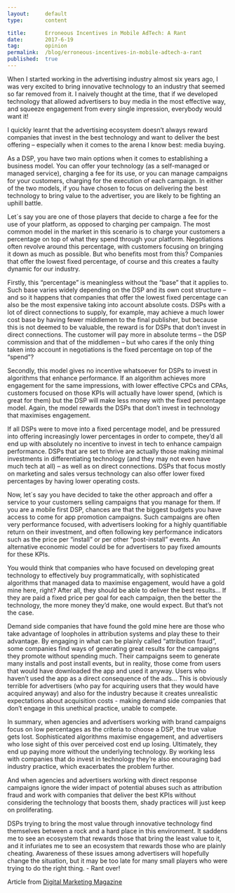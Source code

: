 ```yaml
---
layout:     default
type:       content

title:      Erroneous Incentives in Mobile AdTech: A Rant
date:       2017-6-19
tag:        opinion
permalink:  /blog/erroneous-incentives-in-mobile-adtech-a-rant
published:  true
---
```


When I started working in the advertising industry almost six years ago, I was very excited to bring innovative technology to an industry that seemed so far removed from it. I naively thought at the time, that if we developed technology that allowed advertisers to buy media in the most effective way, and squeeze engagement from every single impression, everybody would want it!

I quickly learnt that the advertising ecosystem doesn’t always reward companies that invest in the best technology and want to deliver the best offering – especially when it comes to the arena I know best: media buying.

As a DSP, you have two main options when it comes to establishing a business model. You can offer your technology (as a self-managed or managed service), charging a fee for its use, or you can manage campaigns for your customers, charging for the execution of each campaign. In either of the two models, if you have chosen to focus on delivering the best technology to bring value to the advertiser, you are likely to be fighting an uphill battle.

Let´s say you are one of those players that decide to charge a fee for the use of your platform, as opposed to charging per campaign. The most common model in the market in this scenario is to charge your customers a percentage on top of what they spend through your platform. Negotiations often revolve around this percentage, with customers focusing on bringing it down as much as possible. But who benefits most from this? Companies that offer the lowest fixed percentage, of course and this creates a faulty dynamic for our industry.

Firstly, this “percentage” is meaningless without the “base” that it applies to. Such base varies widely depending on the DSP and its own cost structure – and so it happens that companies that offer the lowest fixed percentage can also be the most expensive taking into account absolute costs. DSPs with a lot of direct connections to supply, for example, may achieve a much lower cost base by having fewer middlemen to the final publisher, but because this is not deemed to be valuable, the reward is for DSPs that don’t invest in direct connections. The customer will pay more in absolute terms – the DSP commission and that of the middlemen – but who cares if the only thing taken into account in negotiations is the fixed percentage on top of the “spend”?

Secondly, this model gives no incentive whatsoever for DSPs to invest in algorithms that enhance performance. If an algorithm achieves more engagement for the same impressions, with lower effective CPCs and CPAs, customers focused on those KPIs will actually have lower spend, (which is great for them) but the DSP will make less money with the fixed percentage model. Again, the model rewards the DSPs that don’t invest in technology that maximises engagement.

If all DSPs were to move into a fixed percentage model, and be pressured into offering increasingly lower percentages in order to compete, they’d all end up with absolutely no incentive to invest in tech to enhance campaign performance. DSPs that are set to thrive are actually those making minimal investments in differentiating technology (and they may not even have much tech at all) – as well as on direct connections. DSPs that focus mostly on marketing and sales versus technology can also offer lower fixed percentages by having lower operating costs.

Now, let´s say you have decided to take the other approach and offer a service to your customers selling campaigns that you manage for them. If you are a mobile first DSP, chances are that the biggest budgets you have access to come for app promotion campaigns. Such campaigns are often very performance focused, with advertisers looking for a highly quantifiable return on their investment, and often following key performance indicators such as the price per “install” or per other “post-install” events. An alternative economic model could be for advertisers to pay fixed amounts for these KPIs.

You would think that companies who have focused on developing great technology to effectively buy programmatically, with sophisticated algorithms that managed data to maximise engagement, would have a gold mine here, right? After all, they should be able to deliver the best results… If they are paid a fixed price per goal for each campaign, then the better the technology, the more money they’d make, one would expect. But that’s not the case.

Demand side companies that have found the gold mine here are those who take advantage of loopholes in attribution systems and play these to their advantage. By engaging in what can be plainly called “attribution fraud”, some companies find ways of generating great results for the campaigns they promote without spending much. Their campaigns seem to generate many installs and post install events, but in reality, those come from users that would have downloaded the app and used it anyway. Users who haven’t used the app as a direct consequence of the ads... This is obviously terrible for advertisers (who pay for acquiring users that they would have acquired anyway) and also for the industry because it creates unrealistic expectations about acquisition costs - making demand side companies that don’t engage in this unethical practice, unable to compete.

In summary, when agencies and advertisers working with brand campaigns focus on low percentages as the criteria to choose a DSP, the true value gets lost. Sophisticated algorithms maximise engagement, and advertisers who lose sight of this over perceived cost end up losing. Ultimately, they end up paying more without the underlying technology. By working less with companies that do invest in technology they’re also encouraging bad industry practice, which exacerbates the problem further.

And when agencies and advertisers working with direct response campaigns ignore the wider impact of potential abuses such as attribution fraud and work with companies that deliver the best KPIs without considering the technology that boosts them, shady practices will just keep on proliferating.

DSPs trying to bring the most value through innovative technology find themselves between a rock and a hard place in this environment. It saddens me to see an ecosystem that rewards those that bring the least value to it, and it infuriates me to see an ecosystem that rewards those who are plainly cheating. Awareness of these issues among advertisers will hopefully change the situation, but it may be too late for many small players who were trying to do the right thing. - Rant over!

Article from [Digital Marketing Magazine](http://digitalmarketingmagazine.co.uk/mobile-digital-marketing/erroneous-incentives-in-mobile-adtech-a-rant)
